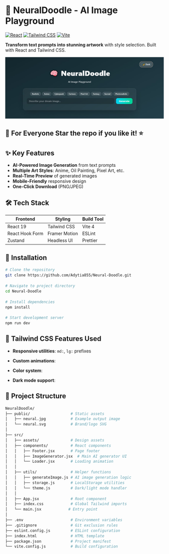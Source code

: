 # 🧠 NeuralDoodle - AI Image Playground

[![React](https://img.shields.io/badge/React-19.x-61DAFB?logo=react)](https://reactjs.org/)
[![Tailwind CSS](https://img.shields.io/badge/Tailwind_CSS-4.1-06B6D4?logo=tailwind-css)](https://tailwindcss.com/)
[![Vite](https://img.shields.io/badge/Vite-4.x-B73BFE?logo=vite)](https://vitejs.dev/)

**Transform text prompts into stunning artwork** with style selection. Built with React and Tailwind CSS.

![UI Preview](public/neural.jpg)
## 🌟 For Everyone Star the repo if you like it! ⭐

## ✨ Key Features
- **AI-Powered Image Generation** from text prompts
- **Multiple Art Styles**: Anime, Oil Painting, Pixel Art, etc.
- **Real-Time Preview** of generated images
- **Mobile-Friendly** responsive design
- **One-Click Download** (PNG/JPEG)

## 🛠 Tech Stack
| Frontend       | Styling       | Build Tool |
|----------------|---------------|------------|
| React 19       | Tailwind CSS  | Vite 4     |
| React Hook Form| Framer Motion | ESLint     |
| Zustand        | Headless UI   | Prettier   |

## 🚀 Installation
```bash
# Clone the repository
git clone https://github.com/Adytia855/Neural-Doodle.git

# Navigate to project directory
cd Neural-Doodle

# Install dependencies
npm install

# Start development server
npm run dev
```

## 🎨 Tailwind CSS Features Used
- **Responsive utilities**: `md:`, `lg:` prefixes  
  
- **Custom animations**:  
  
- **Color system**:  

- **Dark mode support**:  


## 📂 Project Structure

```bash
NeuralDoodle/
├── public/                  # Static assets
│   ├── neural.jpg           # Example output image
│   └── neural.svg           # Brand/logo SVG
│
├── src/
│   ├── assets/              # Design assets
│   ├── components/          # React components
│   │   ├── Footer.jsx       # Page footer
│   │   ├── ImageGenerator.jsx  # Main AI generator UI
│   │   └── Loader.jsx       # Loading animation
│   │
│   ├── utils/               # Helper functions
│   │   ├── generateImage.js # AI image generation logic
│   │   ├── storage.js       # LocalStorage utilities
│   │   └── theme.js         # Dark/light mode handler
│   │
│   ├── App.jsx              # Root component
│   ├── index.css            # Global Tailwind imports
│   └── main.jsx            # Entry point
│
├── .env                     # Environment variables
├── .gitignore               # Git exclusion rules
├── eslint.config.js         # ESLint configuration
├── index.html               # HTML template
├── package.json             # Project manifest
└── vite.config.js           # Build configuration
